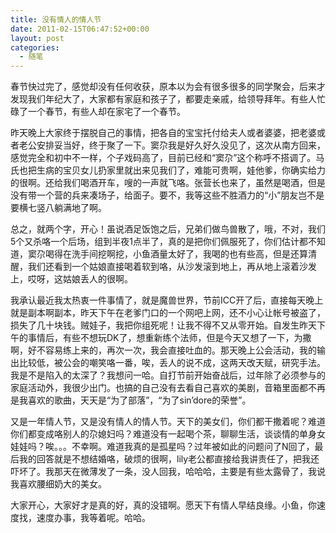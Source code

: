 ```yaml
---
title: 没有情人的情人节
date: 2011-02-15T06:47:52+00:00
layout: post
categories:
  - 随笔
---
```

春节快过完了，感觉却没有任何收获，原本以为会有很多很多的同学聚会，后来才发现我们年纪大了，大家都有家庭和孩子了，都要走亲戚，给领导拜年。有些人忙碌了一个春节，有些人却在家宅了一个春节。

昨天晚上大家终于摆脱自己的事情，把各自的宝宝托付给夫人或者婆婆，把老婆或者老公安排妥当好，终于聚了一下。窦尕我是好久好久没见了，这次从南方回来，感觉完全和初中不一样，个子戏码高了，目前已经和“窦尕”这个称呼不搭调了。马氏也把生病的宝贝女儿扔家里就出来见我们了，难能可贵啊，娃他爹，你确实给力的很啊。还给我们喝酒开车，嗖的一声就飞咯。张营长也来了，虽然是喝酒，但是没有带一个营的兵来凑场子，给面子。要不，我等这些不胜酒力的“小”朋友岂不是要横七竖八躺满地了啊。

总之，就两个字，开心！虽说酒足饭饱之后，兄弟们做鸟兽散了，哦，不对，我们5个又杀咯一个后场，组到半夜1点半了，真的是把你们佩服死了，你们估计都不知道，窦尕喝得在洗手间挖啊挖，小鱼酒量太好了，我喝的也有些高，但是还算清醒，我们还看到一个姑娘直接喝着软到咯，从沙发滚到地上，再从地上滚着沙发上，哎呀，这姑娘丢人的很啊。

我承认最近我太热衷一件事情了，就是魔兽世界，节前ICC开了后，直接每天晚上就是副本啊副本，昨天下午在老爹门口的一个网吧上网，还不小心让帐号被盗了，损失了几十块钱。贼娃子，我把你组死呢！让我不得不又从零开始。自发生昨天下午的事情后，有些不想玩DK了，想重新练个法师，但是今天又想了一下，为撒啊，好不容易练上来的，再次一次，我会直接吐血的。那天晚上公会活动，我的输出比较低，被公会的嘲笑咯一番，唉，丢人的说不成，这两天改天赋，研究手法。我是不是陷入的太深了？我想问一哈。自打节前开始奋战后，过年除了必须参与的家庭活动外，我很少出门。也搞的自己没有去看自己喜欢的美剧，音箱里面都不再是我喜欢的歌曲，天天是“为了部落”，“为了sin’dore的荣誉”。
<!--more-->

又是一年情人节，又是没有情人的情人节。天下的美女们，你们都干撒着呢？难道你们都变成咯别人的尕媳妇吗？难道没有一起喝个茶，聊聊生活，谈谈情的单身女娃娃吗？唉。。。不幸啊。难道我真的是孤星吗？过年被如此的问题问了N回了，最后我的回答就是不想结婚咯，破烦的很啊，lily老公都直接给我讲责任了，把我还吓坏了。我那天在微薄发了一条，没人回我，哈哈哈，主要是有些太露骨了，我说我喜欢腰细奶大的美女。

大家开心，大家好才是真的好，真的没错啊。愿天下有情人早结良缘。小鱼，你速度找，速度办事，我等着呢。哈哈。